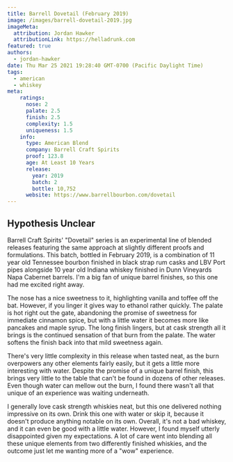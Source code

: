 ```yaml
---
title: Barrell Dovetail (February 2019)
image: /images/barrell-dovetail-2019.jpg
imageMeta:
  attribution: Jordan Hawker
  attributionLink: https://helladrunk.com
featured: true
authors:
  - jordan-hawker
date: Thu Mar 25 2021 19:28:40 GMT-0700 (Pacific Daylight Time)
tags:
  - american
  - whiskey
meta:
    ratings:
      nose: 2
      palate: 2.5
      finish: 2.5
      complexity: 1.5
      uniqueness: 1.5
    info:
      type: American Blend
      company: Barrell Craft Spirits
      proof: 123.8
      age: At Least 10 Years
      release:
        year: 2019
        batch: 2
        bottle: 10,752
      website: https://www.barrellbourbon.com/dovetail
---
```


## Hypothesis Unclear

Barrell Craft Spirits' "Dovetail" series is an experimental line of blended releases featuring the same approach at 
slightly different proofs and formulations. This batch, bottled in February 2019, is a combination of 11 year old 
Tennessee bourbon finished in black strap rum casks and LBV Port pipes alongside 10 year old Indiana whiskey finished 
in Dunn Vineyards Napa Cabernet barrels. I'm a big fan of unique barrel finishes, so this one had me excited right away.

The nose has a nice sweetness to it, highlighting vanilla and toffee off the bat. However, if you linger it gives way 
to ethanol rather quickly. The palate is hot right out the gate, abandoning the promise of sweetness for immediate 
cinnamon spice, but with a little water it becomes more like pancakes and maple syrup. The long finish lingers, 
but at cask strength all it brings is the continued sensation of that burn from the palate. The water softens the 
finish back into that mild sweetness again.

There's very little complexity in this release when tasted neat, as the burn overpowers any other elements fairly 
easily, but it gets a little more interesting with water. Despite the promise of a unique barrel finish, this brings 
very little to the table that can't be found in dozens of other releases. Even though water can mellow out the burn, 
I found there wasn't all that unique of an experience was waiting underneath.

I generally love cask strength whiskies neat, but this one delivered nothing impressive on its own. Drink this one 
with water or skip it, because it doesn't produce anything notable on its own. Overall, it's not a bad whiskey, 
and it can even be good with a little water. However, I found myself utterly disappointed given my expectations. 
A lot of care went into blending all these unique elements from two differently finished whiskies, and the outcome 
just let me wanting more of a "wow" experience.
